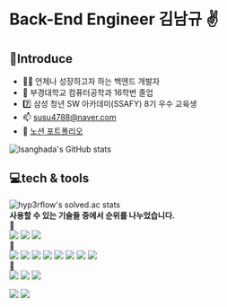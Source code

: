 # Back-End Engineer 김남규 ✌

## 🎤Introduce
 - 🙋‍♂️ 언제나 성장하고자 하는 백엔드 개발자
 - 🏫 부경대학교 컴퓨터공학과 16학번 졸업
 - 7️⃣ 삼성 청년 SW 아카데미(SSAFY) 8기 우수 교육생
 - 📫 susu4788@naver.com
 - 📙 [노션 포트폴리오](https://honeysuckle-nova-d4d.notion.site/NamGyu-Kim-c77e01b56bd24bc8b744205c8089ef76)

![Isanghada's GitHub stats](https://github-readme-stats.vercel.app/api?username=Isanghada&show_icons=true&theme=white)
<br/>

## 💻tech & tools
![hyp3rflow's solved.ac stats](https://github-readme-solvedac.hyp3rflow.vercel.app/api/?handle=susu4788)
<br/>**사용할 수 있는 기술들 중에서 순위를 나누었습니다.**
<br/>🥇 <br/>
<img src="https://img.shields.io/badge/Java-007396?style=flat-square&logo=Java&logoColor=white"/>
<img src="https://img.shields.io/badge/Spring-6DB33F?style=flat-square&logo=Spring&logoColor=white"/>
<img src="https://img.shields.io/badge/SpringBoot-6DB33F?style=flat-square&logo=SpringBoot&logoColor=white"/>
<br/>🥈<br/>
<img src="https://img.shields.io/badge/Python-3776AB?style=flat-square&logo=Python&logoColor=white"/>
<img src="https://img.shields.io/badge/Docker-2496ED?style=flat-square&logo=Docker&logoColor=white"/>
<img src="https://img.shields.io/badge/Jenkins-D24939?style=flat-square&logo=Jenkins&logoColor=white"/>
<img src="https://img.shields.io/badge/Linux-FCC624?style=flat-square&logo=Linux&logoColor=white"/>
<img src="https://img.shields.io/badge/Nginx-009639?style=flat-square&logo=Nginx&logoColor=white"/>
<img src="https://img.shields.io/badge/Jira-0052CC?style=flat-square&logo=Jira&logoColor=white"/>
<img src="https://img.shields.io/badge/Git-000000?style=flat-square&logo=Git&logoColor=white"/>
<img src="https://img.shields.io/badge/SQL-4479A1?style=flat-square&logo=MYSQL&logoColor=white"/>
<br/>🥉<br/>
<img src="https://img.shields.io/badge/Node.js-339933?style=flat-square&logo=Node.js&logoColor=white"/>
<img src="https://img.shields.io/badge/React-61DAFB?style=flat-square&logo=React&logoColor=white"/>
<img src="https://img.shields.io/badge/Vue.js-4FC08D?style=flat-square&logo=vue.js&logoColor=white"/>


<img src="https://img.shields.io/badge/Java-FF7800?style=for-the-badge&logo=coffeescript&logoColor=000000"/> <img src="https://img.shields.io/badge/Spring Boot-6DB33F?style=for-the-badge&logo=springboot&logoColor=000000"/>

<!--
**Isanghada/Isanghada** is a ✨ _special_ ✨ repository because its `README.md` (this file) appears on your GitHub profile.

Here are some ideas to get you started:

- 🔭 I’m currently working on ...
- 🌱 I’m currently learning ...
- 👯 I’m looking to collaborate on ...
- 🤔 I’m looking for help with ...
- 💬 Ask me about ...
- 📫 How to reach me: ...
- 😄 Pronouns: ...
- ⚡ Fun fact: ...
-->
